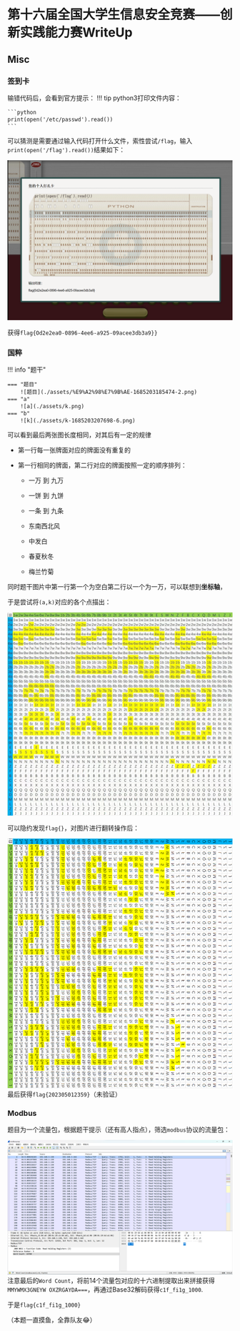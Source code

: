 # 第十六届全国大学生信息安全竞赛——创新实践能力赛WriteUp

## Misc

### 签到卡

输错代码后，会看到官方提示：
!!! tip
    python3打印文件内容：

    ```python
    print(open('/etc/passwd').read())
    ```

可以猜测是需要通过输入代码打开什么文件，索性尝试`/flag`，输入`print(open('/flag').read())`结果如下：

![1](./assets/1.png)

获得`flag{Od2e2ea0-0896-4ee6-a925-09acee3db3a9}}`

### 国粹

!!! info "题干"

    === "题目"
        ![题目](./assets/%E9%A2%98%E7%9B%AE-1685203185474-2.png)
    === "a"
        ![a](./assets/k.png)
    === "b"
        ![k](./assets/k-1685203207698-6.png)

可以看到最后两张图长度相同，对其后有一定的规律

+ 第一行每一张牌面对应的牌面没有重复的

+ 第一行相同的牌面，第二行对应的牌面按照一定的顺序排列：

  + 一万 到 九万
  
  + 一饼 到 九饼
  
  + 一条 到 九条
  
  + 东南西北风

  + 中发白

  + 春夏秋冬
  
  + 梅兰竹菊


同时题干图片中第一行第一个为空白第二行以一个为一万，可以联想到**坐标轴**，

于是尝试将`(a,k)`对应的各个点描出：

![galf](./assets/galf.jpg)

可以隐约发现`flag{}`，对图片进行翻转操作后：

![flag](./assets/flag.png)
最后获得`flag{202305012359}`（未验证）

### Modbus

题目为一个流量包，根据题干提示（还有高人指点），筛选`modbus`协议的流量包：

![image-20230528001734661](./assets/image-20230528001734661.png)
注意最后的`Word Count`，将前14个流量包对应的十六进制提取出来拼接获得`MMYWMX3GNEYW
OXZRGAYDA===`，再通过Base32解码获得`c1f_fi1g_1000`.

于是`flag{c1f_fi1g_1000}`

（本题一直摸鱼，全靠队友:joy:）